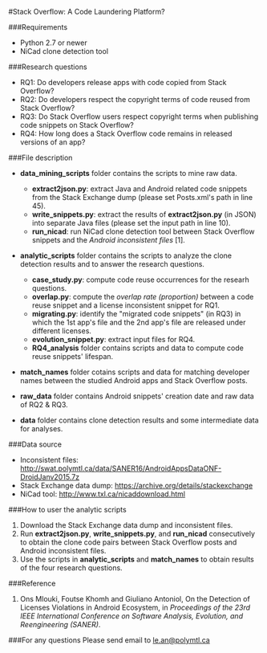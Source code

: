 #Stack Overflow: A Code Laundering Platform?

###Requirements
- Python 2.7 or newer
- NiCad clone detection tool

###Research questions
- RQ1: Do developers release apps with code copied from Stack Overflow?
- RQ2: Do developers respect the copyright terms of code reused from Stack Overflow?
- RQ3: Do Stack Overflow users respect copyright terms when publishing code snippets on Stack Overflow?
- RQ4: How long does a Stack Overflow code remains in released versions of an app?

###File description
- **data_mining_scripts** folder contains the scripts to mine raw data.
	- **extract2json.py**: extract Java and Android related code snippets from the Stack Exchange dump (please set Posts.xml's path in line 45).
    - **write_snippets.py**: extract the results of **extract2json.py** (in JSON) into separate Java files (please set the input path in line 10).
    - **run_nicad**: run NiCad clone detection tool between Stack Overflow snippets and the _Android inconsistent files_ [1].

- **analytic_scripts** folder contains the scripts to analyze the clone detection results and to answer the research questions.
  - **case_study.py**: compute code reuse occurrences for the researh questions.
  - **overlap.py**: compute the _overlap rate (proportion)_ between a code reuse snippet and a license inconsistent snippet for RQ1.
  - **migrating.py**: identify the "migrated code snippets" (in RQ3) in which the 1st app's file and the 2nd app's file are released under different licenses.
  - **evolution_snippet.py**: extract input files for RQ4.
  - **RQ4_analysis** folder contains scripts and data to compute code reuse snippets' lifespan.
- **match_names** folder cotains scripts and data for matching developer names between the studied Android apps and Stack Overflow posts.
- **raw_data** folder contains Android snippets' creation date and raw data of RQ2 & RQ3.
- **data** folder contains clone detection results and some intermediate data for analyses.

###Data source
- Inconsistent files: http://swat.polymtl.ca/data/SANER16/AndroidAppsDataONF-DroidJanv2015.7z
- Stack Exchange data dump: https://archive.org/details/stackexchange
- NiCad tool: http://www.txl.ca/nicaddownload.html

###How to user the analytic scripts
1. Download the Stack Exchange data dump and inconsistent files.
2. Run **extract2json.py**, **write_snippets.py**, and **run_nicad** consecutively to obtain the clone code pairs between Stack Overflow posts and Android inconsistent files.
3. Use the scripts in **analytic_scripts** and **match_names** to obtain results of the four research questions.

###Reference
1. Ons Mlouki, Foutse Khomh and Giuliano Antoniol, On the Detection of Licenses Violations in Android Ecosystem, in _Proceedings of the 23rd IEEE International Conference on Software Analysis, Evolution, and Reengineering (SANER)_.

###For any questions
Please send email to le.an@polymtl.ca